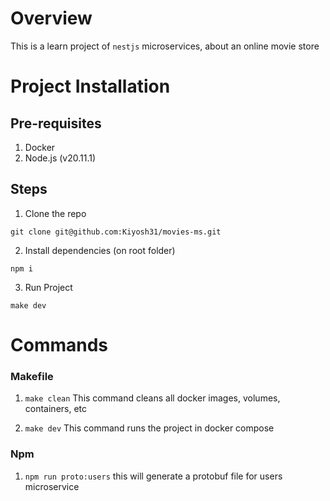 # Overview

This is a learn project of `nestjs` microservices, about an online movie store

# Project Installation

## Pre-requisites

1. Docker
2. Node.js (v20.11.1)

## Steps

1. Clone the repo

```console
git clone git@github.com:Kiyosh31/movies-ms.git
```

2. Install dependencies (on root folder)

```console
npm i
```

3. Run Project

```
make dev
```

# Commands

### Makefile

1. `make clean` This command cleans all docker images, volumes, containers, etc

2. `make dev` This command runs the project in docker compose

### Npm

1. `npm run proto:users` this will generate a protobuf file for users microservice

